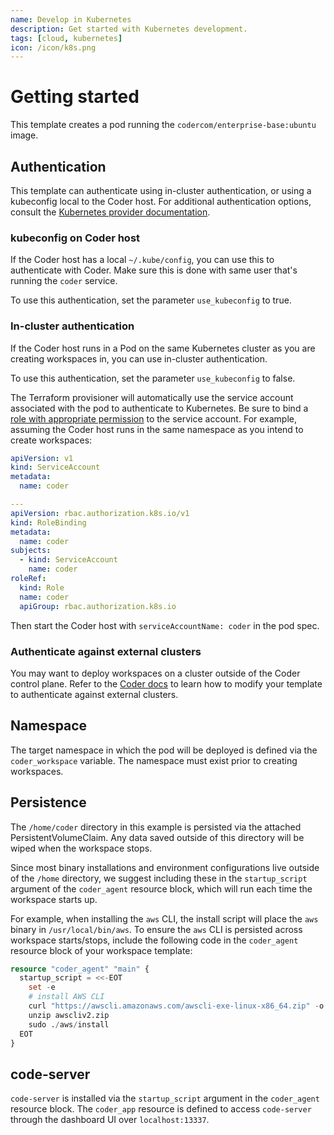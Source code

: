 ```yaml
---
name: Develop in Kubernetes
description: Get started with Kubernetes development.
tags: [cloud, kubernetes]
icon: /icon/k8s.png
---
```


# Getting started

This template creates a pod running the `codercom/enterprise-base:ubuntu` image.

## Authentication

This template can authenticate using in-cluster authentication, or using a kubeconfig local to the
Coder host. For additional authentication options, consult the [Kubernetes provider
documentation](https://registry.terraform.io/providers/hashicorp/kubernetes/latest/docs).

### kubeconfig on Coder host

If the Coder host has a local `~/.kube/config`, you can use this to authenticate
with Coder. Make sure this is done with same user that's running the `coder` service.

To use this authentication, set the parameter `use_kubeconfig` to true.

### In-cluster authentication

If the Coder host runs in a Pod on the same Kubernetes cluster as you are creating workspaces in,
you can use in-cluster authentication.

To use this authentication, set the parameter `use_kubeconfig` to false.

The Terraform provisioner will automatically use the service account associated with the pod to
authenticate to Kubernetes. Be sure to bind a [role with appropriate permission](#rbac) to the
service account. For example, assuming the Coder host runs in the same namespace as you intend
to create workspaces:

```yaml
apiVersion: v1
kind: ServiceAccount
metadata:
  name: coder

---
apiVersion: rbac.authorization.k8s.io/v1
kind: RoleBinding
metadata:
  name: coder
subjects:
  - kind: ServiceAccount
    name: coder
roleRef:
  kind: Role
  name: coder
  apiGroup: rbac.authorization.k8s.io
```

Then start the Coder host with `serviceAccountName: coder` in the pod spec.

### Authenticate against external clusters

You may want to deploy workspaces on a cluster outside of the Coder control plane. Refer to the [Coder docs](https://coder.com/docs/v2/latest/platforms/kubernetes/additional-clusters) to learn how to modify your template to authenticate against external clusters.

## Namespace

The target namespace in which the pod will be deployed is defined via the `coder_workspace`
variable. The namespace must exist prior to creating workspaces.

## Persistence

The `/home/coder` directory in this example is persisted via the attached PersistentVolumeClaim.
Any data saved outside of this directory will be wiped when the workspace stops.

Since most binary installations and environment configurations live outside of
the `/home` directory, we suggest including these in the `startup_script` argument
of the `coder_agent` resource block, which will run each time the workspace starts up.

For example, when installing the `aws` CLI, the install script will place the
`aws` binary in `/usr/local/bin/aws`. To ensure the `aws` CLI is persisted across
workspace starts/stops, include the following code in the `coder_agent` resource
block of your workspace template:

```terraform
resource "coder_agent" "main" {
  startup_script = <<-EOT
    set -e
    # install AWS CLI
    curl "https://awscli.amazonaws.com/awscli-exe-linux-x86_64.zip" -o "awscliv2.zip"
    unzip awscliv2.zip
    sudo ./aws/install
  EOT
}
```

## code-server

`code-server` is installed via the `startup_script` argument in the `coder_agent`
resource block. The `coder_app` resource is defined to access `code-server` through
the dashboard UI over `localhost:13337`.

